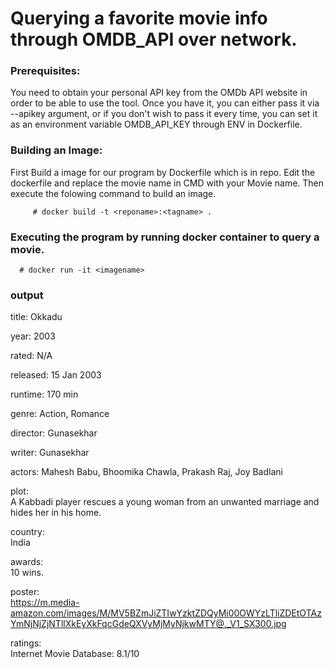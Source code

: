 
# Querying a favorite movie info through OMDB_API over network.


### Prerequisites:
You need to obtain your personal API key from the OMDb API website in order to be able to use the tool. Once you have it, you can either pass it via --apikey argument, or if you don't wish to pass it every time, you can set it as an environment variable OMDB_API_KEY through ENV in Dockerfile.



### Building an Image:
First Build a image for our program by Dockerfile which is in repo. Edit the dockerfile and replace the movie name in CMD with your Movie name. Then execute the folowing command to build an image.

         # docker build -t <reponame>:<tagname> .
         
         
###  Executing the program by running docker container to query a movie.        
         
      # docker run -it <imagename>
      
      
      
### output

title:
Okkadu

year:
2003

rated:
N/A

released:
15 Jan 2003

runtime:
170 min

genre:
Action, Romance

director:
Gunasekhar

writer:
Gunasekhar

actors:
Mahesh Babu, Bhoomika Chawla, Prakash Raj, Joy Badlani

plot:                                                                                                                                                                                    
A Kabbadi player rescues a young woman from an unwanted marriage and hides her in his home.                                                                                               
                                                                                                                                                                                                                                                                                                                        
country:                                                                                                                                                                                  
India                                                                                                                                                                                     
                                                                                                                                                                                          
                                                                                                                                                                                          
awards:                                                                                                                                                                                   
10 wins.                                                                                                                                                                                  
                                                                                                                                                                                          
                                                                                                                                                                                          
poster:                                                                                                                                                                                   
https://m.media-amazon.com/images/M/MV5BZmJiZTIwYzktZDQyMi00OWYzLTliZDEtOTAzYmNjNjZjNTllXkEyXkFqcGdeQXVyMjMyNjkwMTY@._V1_SX300.jpg                                                        
                                                                                                                                                                                          
                                                                                                                                                                                          
ratings:                                                                                                                                                                                  
  Internet Movie Database: 8.1/10
   
